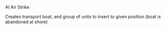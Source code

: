 AI Air Strike

Creates transport boat, and group of units to insert to given position (boat is abandoned at shore)
